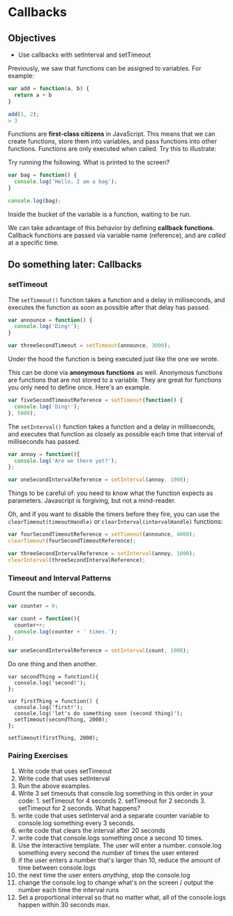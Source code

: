 # Callbacks

## Objectives

* Use callbacks with setInterval and setTimeout

Previously, we saw that functions can be assigned to variables. For example:

```javascript
var add = function(a, b) {
  return a + b
}

add(1, 2);
> 3
```

Functions are **first-class citizens** in JavaScript. This means that we can create functions, store them into variables, and pass functions into other functions. Functions are only executed when called. Try this to illustrate:

Try running the following. What is printed to the screen?

```javascript
var bag = function() {
  console.log('Hello, I am a bag');
}

console.log(bag);
```

Inside the bucket of the variable is a function, waiting to be run.

We can take advantage of this behavior by defining **callback functions**. Callback functions are passed via variable name \(reference\), and are _called_ at a specific time.

## Do something later: Callbacks

### setTimeout

The `setTimeout()` function takes a function and a delay in milliseconds, and executes the function as soon as possible after that delay has passed.

```javascript
var announce = function() {
  console.log('Ding!');
}

var threeSecondTimeout = setTimeout(announce, 3000);
```

Under the hood the function is being executed just like the one we wrote.

This can be done via **anonymous functions** as well. Anonymous functions are functions that are not stored to a variable. They are great for functions you only need to define once. Here's an example.

```javascript
var fiveSecondTimeoutReference = setTimeout(function() {
  console.log('Ding!');
}, 5000);
```

The `setInterval()` function takes a function and a delay in milliseconds, and executes that function as closely as possible each time that interval of milliseconds has passed.

```javascript
var annoy = function(){
  console.log('Are we there yet?');
};

var oneSecondIntervalReference = setInterval(annoy, 1000);
```

Things to be careful of: you need to know what the function expects as parameters. Javascript is forgiving, but not a mind-reader.

Oh, and if you want to disable the timers before they fire, you can use the `clearTimeout(timeoutHandle)` or `clearInterval(intervalHandle)` functions:

```javascript
var fourSecondTimeoutReference = setTimeout(announce, 4000);
clearTimeout(fourSecondTimeoutReference);

var threeSecondIntervalReference = setInterval(annoy, 1000);
clearInterval(threeSecondIntervalReference);
```

### Timeout and Interval Patterns

Count the number of seconds.

```javascript
var counter = 0;

var count = function(){
  counter++;
  console.log(counter + ' times.');
};

var oneSecondIntervalReference = setInterval(count, 1000);
```

Do one thing and then another.

```text
var secondThing = function(){
  console.log('second!');
};

var firstThing = function() {
  console.log('first!');
  console.log('let's do something soon (second thing)');
  setTimeout(secondThing, 2000);
};

setTimeout(firstThing, 2000);
```

### Pairing Exercises

1. Write code that uses setTimeout
2. Write code that uses setInterval
3. Run the above examples.
4. Write 3 set timeouts that console.log something in this order in your code: 1. setTimeout for 4 seconds 2. setTimeout for 2 seconds 3. setTimeout for 2 seconds. What happens?
5. write code that uses setInterval and a separate counter variable to console.log something every 3 seconds.
6. write code that clears the interval after 20 seconds
7. write code that console.logs something once a second 10 times.
8. Use the interactive template. The user will enter a number. console.log something every second the number of times the user entered
9. if the user enters a number that's larger than 10, reduce the amount of time between console.logs
10. the next time the user enters _anything_, stop the console.log
11. change the console.log to change what's on the screen / output the number each time the interval runs
12. Set a proportional interval so that no matter what, all of the console.logs happen within 30 seconds max.


